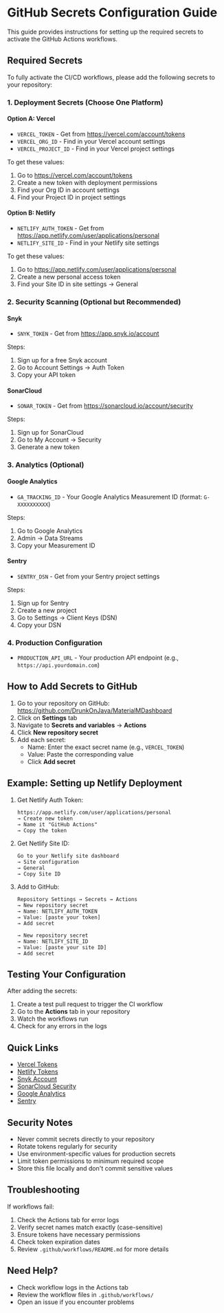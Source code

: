 # GitHub Secrets Configuration Guide

This guide provides instructions for setting up the required secrets to activate the GitHub Actions workflows.

## Required Secrets

To fully activate the CI/CD workflows, please add the following secrets to your repository:

### 1. Deployment Secrets (Choose One Platform)

#### Option A: Vercel
- `VERCEL_TOKEN` - Get from https://vercel.com/account/tokens
- `VERCEL_ORG_ID` - Find in your Vercel account settings
- `VERCEL_PROJECT_ID` - Find in your Vercel project settings

To get these values:
1. Go to https://vercel.com/account/tokens
2. Create a new token with deployment permissions
3. Find your Org ID in account settings
4. Find your Project ID in project settings

#### Option B: Netlify
- `NETLIFY_AUTH_TOKEN` - Get from https://app.netlify.com/user/applications/personal
- `NETLIFY_SITE_ID` - Find in your Netlify site settings

To get these values:
1. Go to https://app.netlify.com/user/applications/personal
2. Create a new personal access token
3. Find your Site ID in site settings → General

### 2. Security Scanning (Optional but Recommended)

#### Snyk
- `SNYK_TOKEN` - Get from https://app.snyk.io/account

Steps:
1. Sign up for a free Snyk account
2. Go to Account Settings → Auth Token
3. Copy your API token

#### SonarCloud
- `SONAR_TOKEN` - Get from https://sonarcloud.io/account/security

Steps:
1. Sign up for SonarCloud
2. Go to My Account → Security
3. Generate a new token

### 3. Analytics (Optional)

#### Google Analytics
- `GA_TRACKING_ID` - Your Google Analytics Measurement ID (format: `G-XXXXXXXXXX`)

Steps:
1. Go to Google Analytics
2. Admin → Data Streams
3. Copy your Measurement ID

#### Sentry
- `SENTRY_DSN` - Get from your Sentry project settings

Steps:
1. Sign up for Sentry
2. Create a new project
3. Go to Settings → Client Keys (DSN)
4. Copy your DSN

### 4. Production Configuration

- `PRODUCTION_API_URL` - Your production API endpoint (e.g., `https://api.yourdomain.com`)

## How to Add Secrets to GitHub

1. Go to your repository on GitHub: https://github.com/DrunkOnJava/MaterialMDashboard
2. Click on **Settings** tab
3. Navigate to **Secrets and variables** → **Actions**
4. Click **New repository secret**
5. Add each secret:
   - Name: Enter the exact secret name (e.g., `VERCEL_TOKEN`)
   - Value: Paste the corresponding value
   - Click **Add secret**

## Example: Setting up Netlify Deployment

1. Get Netlify Auth Token:
   ```
   https://app.netlify.com/user/applications/personal
   → Create new token
   → Name it "GitHub Actions"
   → Copy the token
   ```

2. Get Netlify Site ID:
   ```
   Go to your Netlify site dashboard
   → Site configuration
   → General
   → Copy Site ID
   ```

3. Add to GitHub:
   ```
   Repository Settings → Secrets → Actions
   → New repository secret
   → Name: NETLIFY_AUTH_TOKEN
   → Value: [paste your token]
   → Add secret
   
   → New repository secret
   → Name: NETLIFY_SITE_ID
   → Value: [paste your site ID]
   → Add secret
   ```

## Testing Your Configuration

After adding the secrets:

1. Create a test pull request to trigger the CI workflow
2. Go to the **Actions** tab in your repository
3. Watch the workflows run
4. Check for any errors in the logs

## Quick Links

- [Vercel Tokens](https://vercel.com/account/tokens)
- [Netlify Tokens](https://app.netlify.com/user/applications/personal)
- [Snyk Account](https://app.snyk.io/account)
- [SonarCloud Security](https://sonarcloud.io/account/security)
- [Google Analytics](https://analytics.google.com/)
- [Sentry](https://sentry.io/)

## Security Notes

- Never commit secrets directly to your repository
- Rotate tokens regularly for security
- Use environment-specific values for production secrets
- Limit token permissions to minimum required scope
- Store this file locally and don't commit sensitive values

## Troubleshooting

If workflows fail:
1. Check the Actions tab for error logs
2. Verify secret names match exactly (case-sensitive)
3. Ensure tokens have necessary permissions
4. Check token expiration dates
5. Review `.github/workflows/README.md` for more details

## Need Help?

- Check workflow logs in the Actions tab
- Review the workflow files in `.github/workflows/`
- Open an issue if you encounter problems